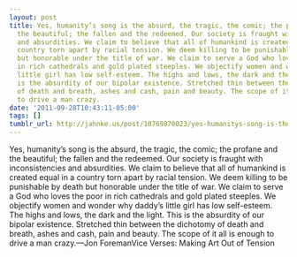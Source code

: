 ```yaml
---
layout: post
title: Yes, humanity’s song is the absurd, the tragic, the comic; the profane and
  the beautiful; the fallen and the redeemed. Our society is fraught with inconsistencies
  and absurdities. We claim to believe that all of humankind is created equal in a
  country torn apart by racial tension. We deem killing to be punishable by death
  but honorable under the title of war. We claim to serve a God who loves the poor
  in rich cathedrals and gold plated steeples. We objectify women and wonder why daddy’s
  little girl has low self-esteem. The highs and lows, the dark and the light. This
  is the absurdity of our bipolar existence. Stretched thin between the dichotomy
  of death and breath, ashes and cash, pain and beauty. The scope of it all is enough
  to drive a man crazy.
date: '2011-09-28T10:43:11-05:00'
tags: []
tumblr_url: http://jahnke.us/post/10769870023/yes-humanitys-song-is-the-absurd-the-tragic
---
```

Yes, humanity’s song is the absurd, the tragic, the comic; the profane and the beautiful; the fallen and the redeemed. Our society is fraught with inconsistencies and absurdities. We claim to believe that all of humankind is created equal in a country torn apart by racial tension. We deem killing to be punishable by death but honorable under the title of war. We claim to serve a God who loves the poor in rich cathedrals and gold plated steeples. We objectify women and wonder why daddy’s little girl has low self-esteem. The highs and lows, the dark and the light. This is the absurdity of our bipolar existence. Stretched thin between the dichotomy of death and breath, ashes and cash, pain and beauty. The scope of it all is enough to drive a man crazy.—Jon ForemanVice Verses: Making Art Out of Tension
